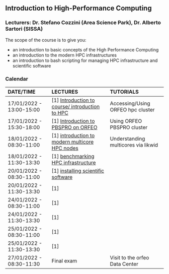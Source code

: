 ## Introduction to High-Performance Computing

### Lecturers: Dr. Stefano Cozzini (Area Science Park), Dr. Alberto Sartori (SISSA)


The scope of the course is to give you:

- an introduction to basic concepts of the High Performance Computing
- an introduction to the modern HPC infrastructures 
- an introduction to bash scripting for managing HPC infrastructure and scientific software

### Calendar 

| DATE/TIME        | LECTURES                                                     | TUTORIALS                                       |
| :---------- | :----------------------------------------------------------- | :--------------------------------------------------- | 
| 17/01/2022 - 13:00-15:00 | [1] [Introduction to course/ introduction to HPC](Intro/README.md)    |  Accessing/Using ORFEO hpc cluster       | 
| 17/01/2022 - 15:30-18:00 | [1] [Introduction to PBSPRO on ORFEO ](Intro/README.md)               |  Using ORFEO PBSPRO cluster    | 
| 18/01/2022 - 08:30-11:00 | [1] [introduction to modern multicore HPC nodes ](Intro/README.md)    |  Understanding multicores via likwid      |  
| 18/01/2022 - 11:30-13:30 | [1] [benchmarking HPC infrastructure ](Intro/README.md)              |        |  
| 20/01/2022 - 08:30-11:00 | [1] [installing scientific software ](Intro/README.md)              |      |  
| 20/01/2022 - 11:30-13:30 | [1]             |      |  
| 24/01/2022 - 08:30-11:00 | [1]              |        | 
| 24/01/2022 - 11:30-13:30 | [1]           |        | 
| 25/01/2022 - 08:30-11:00 | [1]            |        | 
| 25/01/2022 - 11:30-13:30 | [1]            |        | 
| 27/01/2022 - 08:30-11:30 | Final exam              | Visit to the orfeo Data Center      | 
